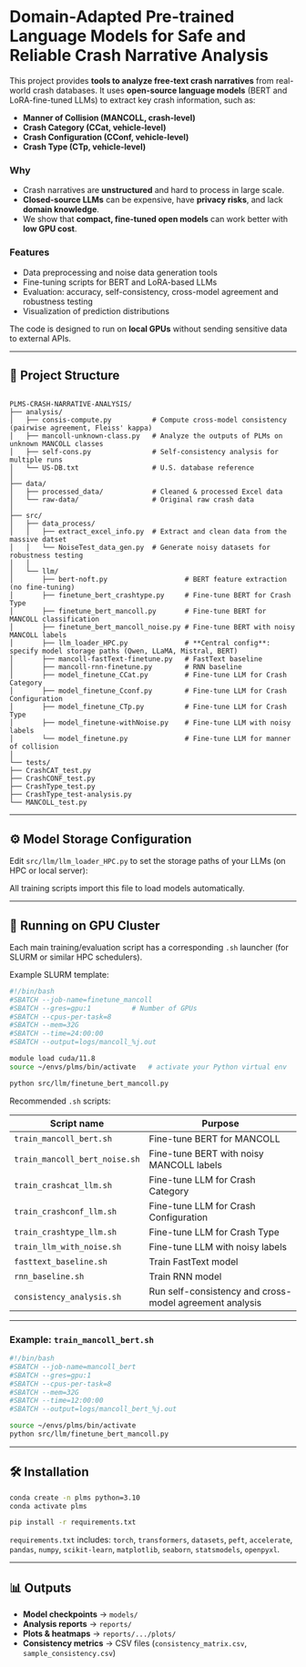 # Domain-Adapted Pre-trained Language Models for Safe and Reliable Crash Narrative Analysis

This project provides **tools to analyze free-text crash narratives** from real-world crash databases.
It uses **open-source language models** (BERT and LoRA-fine-tuned LLMs) to extract key crash information, such as:

* **Manner of Collision (MANCOLL, crash-level)**
* **Crash Category (CCat, vehicle-level)**
* **Crash Configuration (CConf, vehicle-level)**
* **Crash Type (CTp, vehicle-level)**

### Why

* Crash narratives are **unstructured** and hard to process in large scale.
* **Closed-source LLMs** can be expensive, have **privacy risks**, and lack **domain knowledge**.
* We show that **compact, fine-tuned open models** can work better with **low GPU cost**.

### Features

* Data preprocessing and noise data generation tools
* Fine-tuning scripts for BERT and LoRA-based LLMs
* Evaluation: accuracy, self-consistency, cross-model agreement and robustness testing
* Visualization of prediction distributions

The code is designed to run on **local GPUs** without sending sensitive data to external APIs.

---


## 📂 Project Structure

```

PLMS-CRASH-NARRATIVE-ANALYSIS/
├── analysis/
│   ├── consis-compute.py          # Compute cross-model consistency (pairwise agreement, Fleiss' kappa)
│   ├── mancoll-unknown-class.py   # Analyze the outputs of PLMs on unknown MANCOLL classes
│   ├── self-cons.py               # Self-consistency analysis for multiple runs
│   └── US-DB.txt                  # U.S. database reference
│
├── data/
│   ├── processed_data/            # Cleaned & processed Excel data
│   └── raw-data/                  # Original raw crash data
│
├── src/
│   ├── data_process/
│   │   ├── extract_excel_info.py  # Extract and clean data from the massive datset
│   │   └── NoiseTest_data_gen.py  # Generate noisy datasets for robustness testing
│   │
│   └── llm/
│       ├── bert-noft.py                   # BERT feature extraction (no fine-tuning)
│       ├── finetune_bert_crashtype.py     # Fine-tune BERT for Crash Type
│       ├── finetune_bert_mancoll.py       # Fine-tune BERT for MANCOLL classification
│       ├── finetune_bert_mancoll_noise.py # Fine-tune BERT with noisy MANCOLL labels
│       ├── llm_loader_HPC.py              # **Central config**: specify model storage paths (Qwen, LLaMA, Mistral, BERT)
│       ├── mancoll-fastText-finetune.py   # FastText baseline
│       ├── mancoll-rnn-finetune.py        # RNN baseline
│       ├── model_finetune_CCat.py         # Fine-tune LLM for Crash Category
│       ├── model_finetune_Cconf.py        # Fine-tune LLM for Crash Configuration
│       ├── model_finetune_CTp.py          # Fine-tune LLM for Crash Type
│       ├── model_finetune-withNoise.py    # Fine-tune LLM with noisy labels
│       └── model_finetune.py              # Fine-tune LLM for manner of collision
│
└── tests/
├── CrashCAT_test.py
├── CrashCONF_test.py
├── CrashType_test.py
├── CrashType_test-analysis.py
└── MANCOLL_test.py

````

---

## ⚙️ Model Storage Configuration

Edit `src/llm/llm_loader_HPC.py` to set the storage paths of your LLMs (on HPC or local server):

All training scripts import this file to load models automatically.

---

## 🚀 Running on GPU Cluster

Each main training/evaluation script has a corresponding `.sh` launcher (for SLURM or similar HPC schedulers).

Example SLURM template:

```bash
#!/bin/bash
#SBATCH --job-name=finetune_mancoll
#SBATCH --gres=gpu:1          # Number of GPUs
#SBATCH --cpus-per-task=8
#SBATCH --mem=32G
#SBATCH --time=24:00:00
#SBATCH --output=logs/mancoll_%j.out

module load cuda/11.8
source ~/envs/plms/bin/activate   # activate your Python virtual env

python src/llm/finetune_bert_mancoll.py
```

Recommended `.sh` scripts:

| Script name                   | Purpose                                                 |
| ----------------------------- | ------------------------------------------------------- |
| `train_mancoll_bert.sh`       | Fine-tune BERT for MANCOLL                              |
| `train_mancoll_bert_noise.sh` | Fine-tune BERT with noisy MANCOLL labels                |
| `train_crashcat_llm.sh`       | Fine-tune LLM for Crash Category                        |
| `train_crashconf_llm.sh`      | Fine-tune LLM for Crash Configuration                   |
| `train_crashtype_llm.sh`      | Fine-tune LLM for Crash Type                            |
| `train_llm_with_noise.sh`     | Fine-tune LLM with noisy labels                         |
| `fasttext_baseline.sh`        | Train FastText model                                    |
| `rnn_baseline.sh`             | Train RNN model                                         |
| `consistency_analysis.sh`     | Run self-consistency and cross-model agreement analysis |

---

### Example: `train_mancoll_bert.sh`

```bash
#!/bin/bash
#SBATCH --job-name=mancoll_bert
#SBATCH --gres=gpu:1
#SBATCH --cpus-per-task=8
#SBATCH --mem=32G
#SBATCH --time=12:00:00
#SBATCH --output=logs/mancoll_bert_%j.out

source ~/envs/plms/bin/activate
python src/llm/finetune_bert_mancoll.py
```


---

## 🛠️ Installation

```bash
conda create -n plms python=3.10
conda activate plms

pip install -r requirements.txt
```

`requirements.txt` includes:
`torch`, `transformers`, `datasets`, `peft`, `accelerate`, `pandas`, `numpy`, `scikit-learn`, `matplotlib`, `seaborn`, `statsmodels`, `openpyxl`.

---

## 📊 Outputs

* **Model checkpoints** → `models/`
* **Analysis reports** → `reports/`
* **Plots & heatmaps** → `reports/.../plots/`
* **Consistency metrics** → CSV files (`consistency_matrix.csv`, `sample_consistency.csv`)

